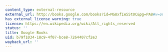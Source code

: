 ```yaml
---
content_type: external-resource
external_url: http://books.google.com/books?id=MG8xfIe55t0C&pg=PA8#v=onepage
has_external_license_warning: true
license: https://en.wikipedia.org/wiki/All_rights_reserved
status: ''
title: Google Books
uid: b79f1034-18c9-4f07-bce8-7264407cf2e3
wayback_url: ''
---
```

